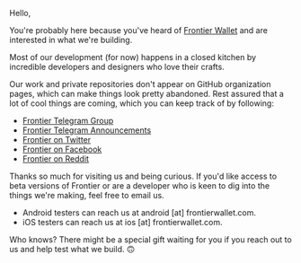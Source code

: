Hello,

You're probably here because you've heard of [Frontier Wallet](https://frontierwallet.com) and are interested in what we're building. 

Most of our development (for now) happens in a closed kitchen by incredible developers and designers who love their crafts.

Our work and private repositories don't appear on GitHub organization pages, which can make things look pretty abandoned. Rest assured that a lot of cool things are coming, which you can keep track of by following:

- [Frontier Telegram Group](https://t.me/frontierwallet)
- [Frontier Telegram Announcements](https://t.me/frontierwallet_ann)
- [Frontier on Twitter](https://twitter.com/frontierwallet)
- [Frontier on Facebook](https://www.facebook.com/OfficialFrontierWallet/)
- [Frontier on Reddit](https://www.reddit.com/r/Frontierwallet/)

Thanks so much for visiting us and being curious. If you'd like access to beta versions of Frontier or are a developer who is keen to dig into the things we're making, feel free to email us. 

- Android testers can reach us at android [at] frontierwallet.com.
- iOS testers can reach us at ios [at] frontierwallet.com. 

Who knows? There might be a special gift waiting for you if you reach out to us and help test what we build. 🙃

